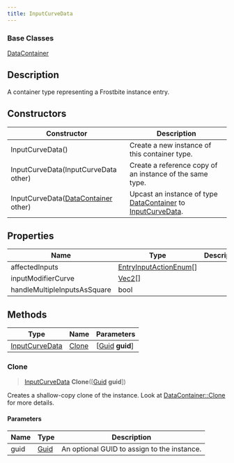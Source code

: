 ```yaml
---
title: InputCurveData
---
```

### Base Classes

[DataContainer](/vext/ref/shared/class/datacontainer)

## Description

A container type representing a Frostbite instance entry.

## Constructors

| Constructor                                                               | Description                                                                                                         |
| ------------------------------------------------------------------------- | ------------------------------------------------------------------------------------------------------------------- |
| InputCurveData()                                                          | Create a new instance of this container type.                                                                       |
| InputCurveData(InputCurveData other)                                      | Create a reference copy of an instance of the same type.                                                            |
| InputCurveData([DataContainer](/vext/ref/shared/class/datacontainer) other) | Upcast an instance of type [DataContainer](/vext/ref/shared/class/datacontainer) to [InputCurveData](InputCurveData). |

## Properties

| Name                         | Type                                             | Description |
| ---------------------------- | ------------------------------------------------ | ----------- |
| affectedInputs               | [EntryInputActionEnum](EntryInputActionEnum)\[\] |             |
| inputModifierCurve           | [Vec2](/vext/ref/shared/class/vec2)\[\]            |             |
| handleMultipleInputsAsSquare | bool                                             |             |

## Methods

| Type                             | Name            | Parameters                                     |
| -------------------------------- | --------------- | ---------------------------------------------- |
| [InputCurveData](InputCurveData) | [Clone](#clone) | \[[Guid](/vext/ref/shared/class/guid) **guid**\] |

### Clone

> [InputCurveData](InputCurveData) **Clone**(\[[Guid](/vext/ref/shared/class/guid) **guid**\])

Creates a shallow-copy clone of the instance. Look at [DataContainer::Clone](/vext/ref/shared/class/datacontainer#clone) for more details.

#### Parameters

| Name | Type         | Description                                 |
| ---- | ------------ | ------------------------------------------- |
| guid | [Guid](Guid) | An optional GUID to assign to the instance. |
